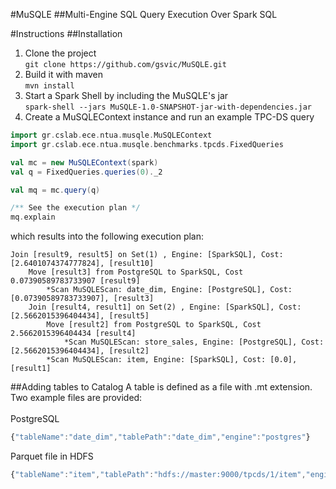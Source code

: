 #MuSQLE
##Multi-Engine SQL Query Execution Over Spark SQL

#Instructions
##Installation
1. Clone the project<br>
`git clone https://github.com/gsvic/MuSQLE.git`
2. Build it with maven<br>
`mvn install`
3. Start a Spark Shell by including the MuSQLE's jar<br>
`spark-shell --jars MuSQLE-1.0-SNAPSHOT-jar-with-dependencies.jar`
4. Create a MuSQLEContext instance and run an example TPC-DS query
```scala
import gr.cslab.ece.ntua.musqle.MuSQLEContext
import gr.cslab.ece.ntua.musqle.benchmarks.tpcds.FixedQueries

val mc = new MuSQLEContext(spark)
val q = FixedQueries.queries(0)._2

val mq = mc.query(q)

/** See the execution plan */
mq.explain
```
which results into the following execution plan:
```
Join [result9, result5] on Set(1) , Engine: [SparkSQL], Cost: [2.6401074374777824], [result10]
	Move [result3] from PostgreSQL to SparkSQL, Cost 0.07390589783733907 [result9]
		*Scan MuSQLEScan: date_dim, Engine: [PostgreSQL], Cost: [0.07390589783733907], [result3] 
	Join [result4, result1] on Set(2) , Engine: [SparkSQL], Cost: [2.5662015396404434], [result5]
		Move [result2] from PostgreSQL to SparkSQL, Cost 2.5662015396404434 [result4]
			*Scan MuSQLEScan: store_sales, Engine: [PostgreSQL], Cost: [2.5662015396404434], [result2] 
		*Scan MuSQLEScan: item, Engine: [SparkSQL], Cost: [0.0], [result1] 
```
##Adding tables to Catalog
A table is defined as a file with .mt extension. Two example files are provided:<br><br>
PostgreSQL
```javascript
{"tableName":"date_dim","tablePath":"date_dim","engine":"postgres"}
```
Parquet file in HDFS
```javascript
{"tableName":"item","tablePath":"hdfs://master:9000/tpcds/1/item","engine":"spark","format":"parquet"}
```
